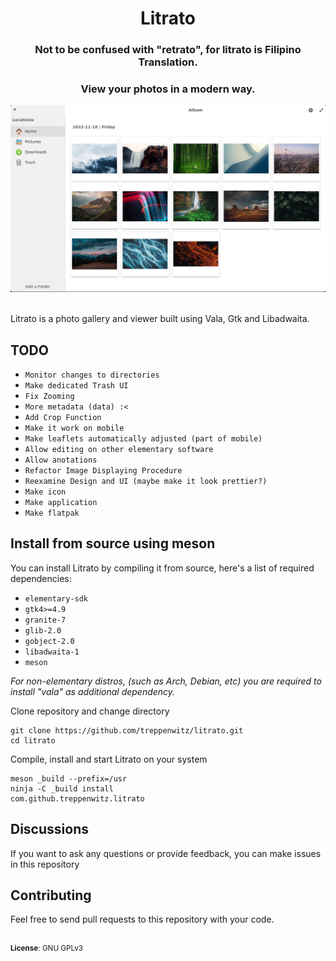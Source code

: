 <div>
    <h1 align="center">Litrato</h1>
    <h3 align="center">Not to be confused with "retrato", for litrato is Filipino Translation.</h3>
    <h3 align="center">View your photos in a modern way.</h3>
</div>

![screenshot](screenshot.png)

<br>
Litrato is a photo gallery and viewer built using Vala, Gtk and Libadwaita.

## TODO
 - `Monitor changes to directories`
 - `Make dedicated Trash UI`
 - `Fix Zooming`
 - `More metadata (data) :<`
 - `Add Crop Function`
 - `Make it work on mobile`
 - `Make leaflets automatically adjusted (part of mobile)`
 - `Allow editing on other elementary software`
 - `Allow anotations`
 - `Refactor Image Displaying Procedure`
 - `Reexamine Design and UI (maybe make it look prettier?)`
 - `Make icon`
 - `Make application`
 - `Make flatpak`

## Install from source using meson
You can install Litrato by compiling it from source, here's a list of required dependencies:
 - `elementary-sdk`
 - `gtk4>=4.9`
 - `granite-7`
 - `glib-2.0`
 - `gobject-2.0`
 - `libadwaita-1`
 - `meson`

<i>For non-elementary distros, (such as Arch, Debian, etc) you are required to install "vala" as additional dependency.</i>

Clone repository and change directory
```
git clone https://github.com/treppenwitz/litrato.git
cd litrato
```

Compile, install and start Litrato on your system
```
meson _build --prefix=/usr
ninja -C _build install
com.github.treppenwitz.litrato
```

## Discussions
If you want to ask any questions or provide feedback, you can make issues in this repository

## Contributing
Feel free to send pull requests to this repository with your code.


<br>
<sup><b>License</b>: GNU GPLv3</sup>
